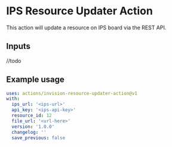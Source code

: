 ﻿# IPS Resource Updater Action

This action will update a resource on IPS board via the REST API.

## Inputs

//todo

## Example usage

```yml
uses: actions/invision-resource-updater-action@v1
with:
  ips_url: '<ips-url>'
  api_key: '<ips-api-key>'
  resource_id: 12
  file_url: '<url-here>'
  version: '1.0.0'
  changelog: ''
  save_previous: false
```